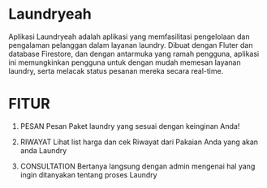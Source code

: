 # Laundryeah
Aplikasi Laundryeah adalah aplikasi yang memfasilitasi pengelolaan dan pengalaman pelanggan dalam layanan laundry. 
Dibuat dengan Fluter dan database Firestore, dan dengan antarmuka yang ramah pengguna, 
aplikasi ini memungkinkan pengguna untuk dengan mudah memesan layanan laundry, serta melacak status pesanan mereka secara real-time.

# FITUR
1. PESAN
   Pesan Paket laundry yang sesuai dengan keinginan Anda!

2. RIWAYAT
   Lihat list harga dan cek Riwayat dari Pakaian Anda yang akan anda  Laundry

3. CONSULTATION
   Bertanya langsung dengan admin mengenai hal yang ingin ditanyakan tentang proses Laundry

